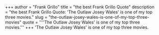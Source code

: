 +++
author = "Frank Grillo"
title = "the best Frank Grillo Quote"
description = "the best Frank Grillo Quote: 'The Outlaw Josey Wales' is one of my top three movies."
slug = "the-outlaw-josey-wales-is-one-of-my-top-three-movies"
quote = ''''The Outlaw Josey Wales' is one of my top three movies.'''
+++
'The Outlaw Josey Wales' is one of my top three movies.
